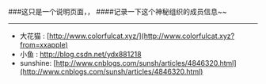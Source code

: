 ###这只是一个说明页面，，
####记录一下这个神秘组织的成员信息~~

---

- 大花猫 : [http://www.colorfulcat.xyz/](http://www.colorfulcat.xyz?from=xxapple)
- 小鱼 : http://blog.csdn.net/ydx881218
- sunshine: [http://www.cnblogs.com/sunsh/articles/4846320.html](http://www.cnblogs.com/sunsh/articles/4846320.html)